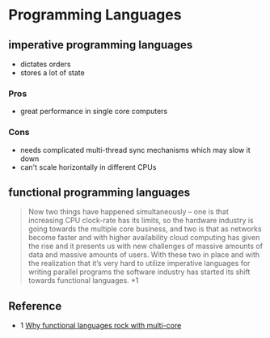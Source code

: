 # Programming Languages


## imperative programming languages

- dictates orders
- stores a lot of state
 
### Pros
- great performance in single core computers

### Cons
- needs complicated multi-thread sync mechanisms which may slow it down
- can't scale horizontally in different CPUs

## functional programming languages

> Now two things have happened simultaneously – one is that increasing CPU clock-rate has its limits, so the hardware industry is going towards the multiple core business, and two is that as networks become faster and with higher availability cloud computing has given the rise and it presents us with new challenges of massive amounts of data and massive amounts of users. With these two in place and with the realization that it’s very hard to utilize imperative languages for writing parallel programs the software industry has started its shift towards functional languages. *1

## Reference

- 1 [Why functional languages rock with multi-core](http://prettyprint.me/prettyprint.me/2009/08/01/why-functional-languages-rock-with-multi-core/index.html)


